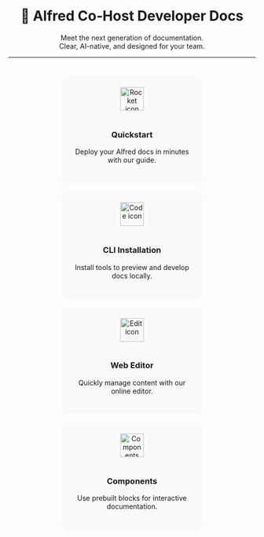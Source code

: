 <h1 align="center">📘 Alfred Co‑Host Developer Docs</h1>
<p align="center">
  Meet the next generation of documentation.<br>
  Clear, AI-native, and designed for your team.
</p>

<hr />

<style>
.grid {
  display: flex;
  flex-wrap: wrap;
  justify-content: center;
  gap: 24px;
  margin-top: 40px;
}

.card {
  background: #f9f9f9;
  border-radius: 12px;
  padding: 20px;
  width: 240px;
  text-align: center;
  box-shadow: 0 2px 8px rgba(0,0,0,0.05);
  transition: all 0.2s ease;
  text-decoration: none;
  color: inherit;
}

.card:hover {
  box-shadow: 0 4px 14px rgba(0,0,0,0.1);
  transform: translateY(-3px);
}

.card img {
  width: 48px;
  height: 48px;
  margin-bottom: 16px;
}
</style>

<div class="grid">

  <a class="card" href="intro.md" rel="noopener">
    <img src="https://img.icons8.com/ios-filled/50/rocket.png" alt="Rocket icon" />
    <h3>Quickstart</h3>
    <p>Deploy your Alfred docs in minutes with our guide.</p>
  </a>

  <a class="card" href="setup.md" rel="noopener">
    <img src="https://img.icons8.com/ios-filled/50/code.png" alt="Code icon" />
    <h3>CLI Installation</h3>
    <p>Install tools to preview and develop docs locally.</p>
  </a>

  <a class="card" href="web-editor.md" rel="noopener">
    <img src="https://img.icons8.com/ios-filled/50/edit.png" alt="Edit icon" />
    <h3>Web Editor</h3>
    <p>Quickly manage content with our online editor.</p>
  </a>

  <a class="card" href="components.md" rel="noopener">
    <img src="https://img.icons8.com/ios-filled/50/grid.png" alt="Components icon" />
    <h3>Components</h3>
    <p>Use prebuilt blocks for interactive documentation.</p>
  </a>

</div>